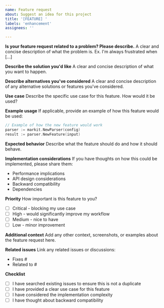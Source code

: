 ```yaml
---
name: Feature request
about: Suggest an idea for this project
title: '[FEATURE] '
labels: 'enhancement'
assignees: ''

---
```


**Is your feature request related to a problem? Please describe.**
A clear and concise description of what the problem is. Ex. I'm always frustrated when [...]

**Describe the solution you'd like**
A clear and concise description of what you want to happen.

**Describe alternatives you've considered**
A clear and concise description of any alternative solutions or features you've considered.

**Use case**
Describe the specific use case for this feature. How would it be used?

**Example usage**
If applicable, provide an example of how this feature would be used:

```go
// Example of how the new feature would work
parser := markit.NewParser(config)
result := parser.NewFeature(input)
```

**Expected behavior**
Describe what the feature should do and how it should behave.

**Implementation considerations**
If you have thoughts on how this could be implemented, please share them:
- Performance implications
- API design considerations
- Backward compatibility
- Dependencies

**Priority**
How important is this feature to you?
- [ ] Critical - blocking my use case
- [ ] High - would significantly improve my workflow
- [ ] Medium - nice to have
- [ ] Low - minor improvement

**Additional context**
Add any other context, screenshots, or examples about the feature request here.

**Related issues**
Link any related issues or discussions:
- Fixes #
- Related to #

**Checklist**
- [ ] I have searched existing issues to ensure this is not a duplicate
- [ ] I have provided a clear use case for this feature
- [ ] I have considered the implementation complexity
- [ ] I have thought about backward compatibility 